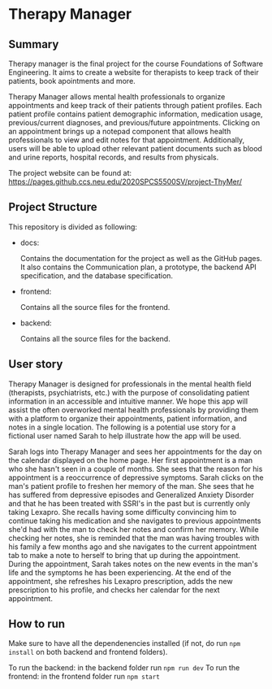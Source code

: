 # Therapy Manager

## Summary

Therapy manager is the final project for the course Foundations of Software Engineering. It aims to create a website for therapists to keep track of their patients, book apointments and more. 

Therapy Manager allows mental health professionals to organize appointments and keep track of their patients through patient profiles. Each patient profile contains patient demographic information, medication usage, previous/current diagnoses, and previous/future appointments. Clicking on an appointment brings up a notepad component that allows health professionals to view and edit notes for that appointment. Additionally, users will be able to upload other relevant patient documents such as blood and urine reports, hospital records, and results from physicals.

The project website can be found at: https://pages.github.ccs.neu.edu/2020SPCS5500SV/project-ThyMer/

## Project Structure

This repository is divided as following:

+ docs:

   Contains the documentation for the project as well as the GitHub pages.
   It also contains the Communication plan, a prototype, the backend API specification, and the database specification.
   
+ frontend:

   Contains all the source files for the frontend.
   
+ backend:

   Contains all the source files for the backend.
## User story
Therapy Manager is designed for professionals in the mental health field (therapists, psychiatrists, etc.) with the purpose of consolidating patient information in an accessible and intuitive manner. We hope this app will assist the often overworked mental health professionals by providing them with a platform to organize their appointments, patient information, and notes in a single location. The following is a potential use story for a fictional user named Sarah to help illustrate how the app will be used.

Sarah logs into Therapy Manager and sees her appointments for the day on the calendar displayed on the home page. Her first appointment is a man who she hasn't seen in a couple of months. She sees that the reason for his appointment is a reoccurrence of depressive symptoms. Sarah clicks on the man's patient profile to freshen her memory of the man. She sees that he has suffered from depressive episodes and Generalized Anxiety Disorder and that he has been treated with SSRI's in the past but is currently only taking Lexapro. She recalls having some difficulty convincing him to continue taking his medication and she navigates to previous appointments she'd had with the man to check her notes and confirm her memory. While checking her notes, she is reminded that the man was having troubles with his family a few months ago and she navigates to the current appointment tab to make a note to herself to bring that up during the appointment. During the appointment, Sarah takes notes on the new events in the man's life and the symptoms he has been experiencing. At the end of the appointment, she refreshes his Lexapro prescription, adds the new prescription to his profile, and checks her calendar for the next appointment.

## How to run

Make sure to have all the dependenencies installed (if not, do run `npm install` on both backend and frontend folders).

To run the backend: in the backend folder run `npm run dev`
To run the frontend: in the frontend folder run `npm start`
